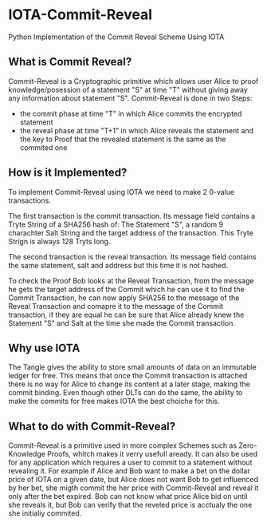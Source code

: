 # IOTA-Commit-Reveal
Python Implementation of the Commit Reveal Scheme Using IOTA 


## What is Commit Reveal?
Commit-Reveal is a Cryptographic primitive which allows user Alice to proof knowledge/posession of a statement "S" at time "T" without giving away any information about statement "S". 
Commit-Reveal is done in two Steps: 
- the commit phase at time "T" in which Alice commits the encrypted statement 
- the reveal phase at time "T+1" in which Alice reveals the statement and the key to Proof that the revealed statement is the    same as the commited one

## How is it Implemented?
To implement Commit-Reveal using IOTA we need to make 2 0-value transactions.

The first transaction is the commit transaction. Its message field contains a Tryte String of a SHA256 hash of: The Statement "S", a random 9 charachter Salt String and the target address of the transaction. This Tryte Strign is always 128 Tryts long.

The second transaction is the reveal transaction. Its message field contains the same statement, salt and address but this time it is not hashed. 

To check the Proof Bob looks at the Reveal Transaction, from the message he gets the target address of the Commit which he can use it to find the Commit Transaction, he can now apply SHA256 to the message of the Reveal Transaction and comapre it to the message of the Commit transaction, if they are equal he can be sure that Alice already knew the Statement "S" and Salt at the time she made the Commit transaction.

## Why use IOTA
The Tangle gives the ability to store small amounts of data on an immutable ledger for free. This means that once the Commit transaction is attached there is no way for Alice to change its content at a later stage, making the commit binding.
Even though other DLTs can do the same, the ability to make the commits for free makes IOTA the best choiche for this.

## What to do with Commit-Reveal?
Commit-Reveal is a primitive used in more complex Schemes such as Zero-Knowledge Proofs, whitch makes it verry usefull aready.
It can also be used for any application which requires a user to commit to a statement without revealing it. For example if Alice and Bob want to make a bet on the dollar price of IOTA on a given date, but Alice does not want Bob to get influenced by her bet, she migth commit the her price with Commit-Reveal and reveal it only after the bet expired. Bob can not know what price Alice bid on until she reveals it, but Bob can verify that the reveled price is acctualy the one she initialiy commited.
